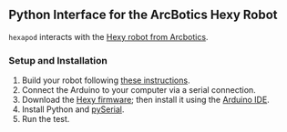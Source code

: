 ## Python Interface for the ArcBotics Hexy Robot

`hexapod` interacts with the [Hexy robot from Arcbotics](http://arcbotics.com/products/hexy/).

### Setup and Installation

1. Build your robot following [these instructions](http://arcbotics.com/products/hexy/start/building-your-hexy-the-hexapod/).
2. Connect the Arduino to your computer via a serial connection.
3. Download the [Hexy firmware](http://arcbotics.com/hosting/Servotor32/Servotor32_2v0.zip); then install it using the [Arduino IDE](https://www.arduino.cc/en/Main/Software).
4. Install Python and [pySerial](http://pyserial.sourceforge.net/).
5. Run the test.

